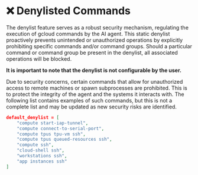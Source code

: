 # ❌ Denylisted Commands

The denylist feature serves as a robust security mechanism, regulating the execution of gcloud commands by the AI agent. This static denylist proactively prevents unintended or unauthorized operations by explicitly prohibiting specific commands and/or command groups. Should a particular command or command group be present in the denylist, all associated operations will be blocked.

**It is important to note that the denylist is not configurable by the user.**

Due to security concerns, certain commands that allow for unauthorized access to remote machines or spawn subprocesses are prohibited. This is to protect the integrity of the agent and the systems it interacts with. The following list contains examples of such commands, but this is not a complete list and may be updated as new security risks are identified.

```json
default_denylist = [
    "compute start-iap-tunnel",
    "compute connect-to-serial-port",
    "compute tpus tpu-vm ssh",
    "compute tpus queued-resources ssh",
    "compute ssh",
    "cloud-shell ssh",
    "workstations ssh",
    "app instances ssh"
]
```
